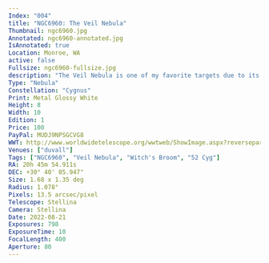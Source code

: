 ```yaml
---
Index: "004"
title: "NGC6960: The Veil Nebula"
Thumbnail: ngc6960.jpg
Annotated: ngc6960-annotated.jpg
IsAnnotated: true
Location: Monroe, WA
active: false
Fullsize: ngc6960-fullsize.jpg
description: "The Veil Nebula is one of my favorite targets due to its beauty and detail. The different gases of Hydrogen and Oxygen emit wispy filaments of blue and red that appear intertwined. A brilliant star, 52 Cyg, tries to steal the show from its perch on the peak of the veil. Also known as the Witch's Broom, the Veil is only a small part of a much larger structure called the Cygnus Loop, the aftermath of a supernova estimated to have been visible from Earth 10,000 years ago." 
Type: "Nebula"
Constellation: "Cygnus"
Print: Metal Glossy White
Height: 8
Width: 10
Edition: 1
Price: 100
PayPal: MUDJ9NPSGCVG8
WWT: http://www.worldwidetelescope.org/wwtweb/ShowImage.aspx?reverseparity=False&scale=13.462434&name=ngc6960.jpg&imageurl=https://nova.astrometry.net/image/14003713&credits=Astrometry.net+User+(All+Rights+Reserved)&creditsUrl=&ra=310.975579&dec=30.871868&x=129.0&y=262.8&rotation=65.92&thumb=https://nova.astrometry.net/image/14003713
Venues: ["duvall"]
Tags: ["NGC6960", "Veil Nebula", "Witch's Broom", "52 Cyg"]
RA: 20h 45m 54.911s
DEC: +30° 40' 05.947"
Size: 1.68 x 1.35 deg
Radius: 1.078°
Pixels: 13.5 arcsec/pixel
Telescope: Stellina
Camera: Stellina
Date: 2022-08-21
Exposures: 798
ExposureTime: 10
FocalLength: 400
Aperture: 80
---
```

